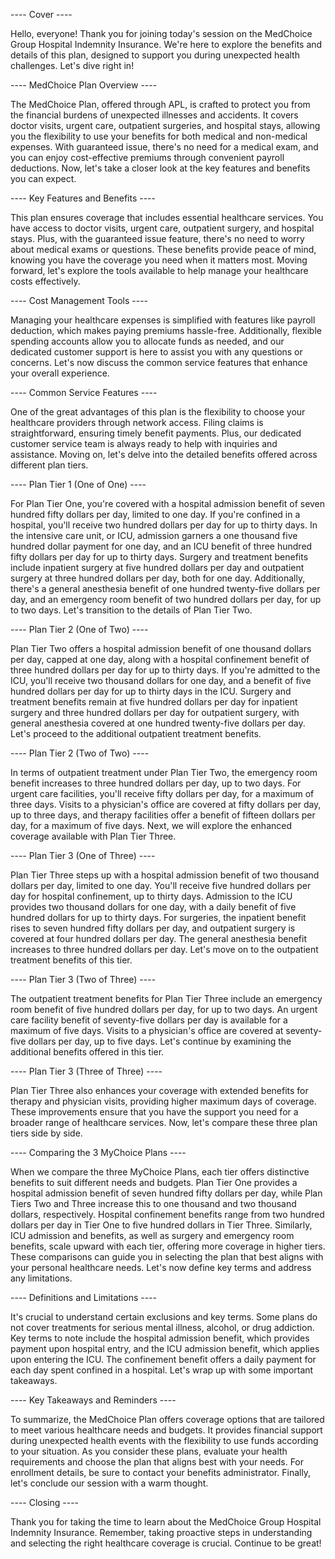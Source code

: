 ---- Cover ----

Hello, everyone! Thank you for joining today's session on the MedChoice Group Hospital Indemnity Insurance. We're here to explore the benefits and details of this plan, designed to support you during unexpected health challenges. Let's dive right in!

---- MedChoice Plan Overview ----

The MedChoice Plan, offered through APL, is crafted to protect you from the financial burdens of unexpected illnesses and accidents. It covers doctor visits, urgent care, outpatient surgeries, and hospital stays, allowing you the flexibility to use your benefits for both medical and non-medical expenses. With guaranteed issue, there's no need for a medical exam, and you can enjoy cost-effective premiums through convenient payroll deductions. Now, let's take a closer look at the key features and benefits you can expect.

---- Key Features and Benefits ----

This plan ensures coverage that includes essential healthcare services. You have access to doctor visits, urgent care, outpatient surgery, and hospital stays. Plus, with the guaranteed issue feature, there's no need to worry about medical exams or questions. These benefits provide peace of mind, knowing you have the coverage you need when it matters most. Moving forward, let's explore the tools available to help manage your healthcare costs effectively.

---- Cost Management Tools ----

Managing your healthcare expenses is simplified with features like payroll deduction, which makes paying premiums hassle-free. Additionally, flexible spending accounts allow you to allocate funds as needed, and our dedicated customer support is here to assist you with any questions or concerns. Let's now discuss the common service features that enhance your overall experience.

---- Common Service Features ----

One of the great advantages of this plan is the flexibility to choose your healthcare providers through network access. Filing claims is straightforward, ensuring timely benefit payments. Plus, our dedicated customer service team is always ready to help with inquiries and assistance. Moving on, let's delve into the detailed benefits offered across different plan tiers.

---- Plan Tier 1 (One of One) ----

For Plan Tier One, you're covered with a hospital admission benefit of seven hundred fifty dollars per day, limited to one day. If you're confined in a hospital, you'll receive two hundred dollars per day for up to thirty days. In the intensive care unit, or ICU, admission garners a one thousand five hundred dollar payment for one day, and an ICU benefit of three hundred fifty dollars per day for up to thirty days. Surgery and treatment benefits include inpatient surgery at five hundred dollars per day and outpatient surgery at three hundred dollars per day, both for one day. Additionally, there's a general anesthesia benefit of one hundred twenty-five dollars per day, and an emergency room benefit of two hundred dollars per day, for up to two days. Let's transition to the details of Plan Tier Two.

---- Plan Tier 2 (One of Two) ----

Plan Tier Two offers a hospital admission benefit of one thousand dollars per day, capped at one day, along with a hospital confinement benefit of three hundred dollars per day for up to thirty days. If you're admitted to the ICU, you'll receive two thousand dollars for one day, and a benefit of five hundred dollars per day for up to thirty days in the ICU. Surgery and treatment benefits remain at five hundred dollars per day for inpatient surgery and three hundred dollars per day for outpatient surgery, with general anesthesia covered at one hundred twenty-five dollars per day. Let's proceed to the additional outpatient treatment benefits.

---- Plan Tier 2 (Two of Two) ----

In terms of outpatient treatment under Plan Tier Two, the emergency room benefit increases to three hundred dollars per day, up to two days. For urgent care facilities, you'll receive fifty dollars per day, for a maximum of three days. Visits to a physician's office are covered at fifty dollars per day, up to three days, and therapy facilities offer a benefit of fifteen dollars per day, for a maximum of five days. Next, we will explore the enhanced coverage available with Plan Tier Three.

---- Plan Tier 3 (One of Three) ----

Plan Tier Three steps up with a hospital admission benefit of two thousand dollars per day, limited to one day. You'll receive five hundred dollars per day for hospital confinement, up to thirty days. Admission to the ICU provides two thousand dollars for one day, with a daily benefit of five hundred dollars for up to thirty days. For surgeries, the inpatient benefit rises to seven hundred fifty dollars per day, and outpatient surgery is covered at four hundred dollars per day. The general anesthesia benefit increases to three hundred dollars per day. Let's move on to the outpatient treatment benefits of this tier.

---- Plan Tier 3 (Two of Three) ----

The outpatient treatment benefits for Plan Tier Three include an emergency room benefit of five hundred dollars per day, for up to two days. An urgent care facility benefit of seventy-five dollars per day is available for a maximum of five days. Visits to a physician's office are covered at seventy-five dollars per day, up to five days. Let's continue by examining the additional benefits offered in this tier.

---- Plan Tier 3 (Three of Three) ----

Plan Tier Three also enhances your coverage with extended benefits for therapy and physician visits, providing higher maximum days of coverage. These improvements ensure that you have the support you need for a broader range of healthcare services. Now, let's compare these three plan tiers side by side.

---- Comparing the 3 MyChoice Plans ----

When we compare the three MyChoice Plans, each tier offers distinctive benefits to suit different needs and budgets. Plan Tier One provides a hospital admission benefit of seven hundred fifty dollars per day, while Plan Tiers Two and Three increase this to one thousand and two thousand dollars, respectively. Hospital confinement benefits range from two hundred dollars per day in Tier One to five hundred dollars in Tier Three. Similarly, ICU admission and benefits, as well as surgery and emergency room benefits, scale upward with each tier, offering more coverage in higher tiers. These comparisons can guide you in selecting the plan that best aligns with your personal healthcare needs. Let's now define key terms and address any limitations.

---- Definitions and Limitations ----

It's crucial to understand certain exclusions and key terms. Some plans do not cover treatments for serious mental illness, alcohol, or drug addiction. Key terms to note include the hospital admission benefit, which provides payment upon hospital entry, and the ICU admission benefit, which applies upon entering the ICU. The confinement benefit offers a daily payment for each day spent confined in a hospital. Let's wrap up with some important takeaways.

---- Key Takeaways and Reminders ----

To summarize, the MedChoice Plan offers coverage options that are tailored to meet various healthcare needs and budgets. It provides financial support during unexpected health events with the flexibility to use funds according to your situation. As you consider these plans, evaluate your health requirements and choose the plan that aligns best with your needs. For enrollment details, be sure to contact your benefits administrator. Finally, let's conclude our session with a warm thought.

---- Closing ----

Thank you for taking the time to learn about the MedChoice Group Hospital Indemnity Insurance. Remember, taking proactive steps in understanding and selecting the right healthcare coverage is crucial. Continue to be great!